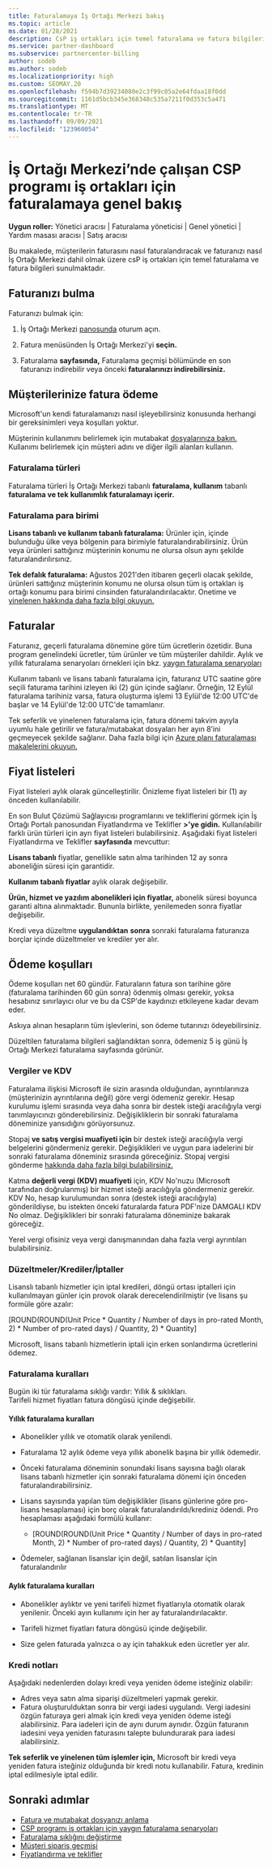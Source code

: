 ```yaml
---
title: Faturalamaya İş Ortağı Merkezi bakış
ms.topic: article
ms.date: 01/28/2021
description: CsP iş ortakları için temel faturalama ve fatura bilgilerini İş Ortağı Merkezi. Müşterilerin faturasını nasıl faturalandıracaklarını ve faturanızı nasıl bulup okuyacaklarını içerir.
ms.service: partner-dashboard
ms.subservice: partnercenter-billing
author: sodeb
ms.author: sodeb
ms.localizationpriority: high
ms.custom: SEOMAY.20
ms.openlocfilehash: f594b7d39234080e2c3f99c05a2e64fdaa18f0dd
ms.sourcegitcommit: 1161d5bcb345e368348c535a7211f0d353c5a471
ms.translationtype: MT
ms.contentlocale: tr-TR
ms.lasthandoff: 09/09/2021
ms.locfileid: "123960054"
---
```

# <a name="billing-overview-for-csp-program-partners-working-in-partner-center"></a>İş Ortağı Merkezi’nde çalışan CSP programı iş ortakları için faturalamaya genel bakış 

**Uygun roller:** Yönetici aracısı | Faturalama yöneticisi | Genel yönetici | Yardım masası aracısı | Satış aracısı

Bu makalede, müşterilerin faturasını nasıl faturalandıracak ve faturanızı nasıl İş Ortağı Merkezi dahil olmak üzere csP iş ortakları için temel faturalama ve fatura bilgileri sunulmaktadır.


## <a name="find-your-bill"></a>Faturanızı bulma

Faturanızı bulmak için:

1. İş Ortağı Merkezi [panosunda](https://partner.microsoft.com/dashboard/home) oturum açın.

2. Fatura menüsünden İş Ortağı Merkezi'yi **seçin.**

3. Faturalama **sayfasında,** Faturalama geçmişi bölümünde en son faturanızı indirebilir veya önceki **faturalarınızı indirebilirsiniz.**

## <a name="bill-your-customers"></a>Müşterilerinize fatura ödeme

Microsoft'un kendi faturalamanızı nasıl işleyebilirsiniz konusunda herhangi bir gereksinimleri veya koşulları yoktur.

Müşterinin kullanımını belirlemek için mutabakat [dosyalarınıza bakın.](#find-your-bill) Kullanımı belirlemek için müşteri adını ve diğer ilgili alanları kullanın.

### <a name="billing-types"></a>Faturalama türleri

Faturalama türleri İş Ortağı Merkezi tabanlı **faturalama, kullanım** tabanlı **faturalama ve tek** **kullanımlık faturalamayı içerir.** 

### <a name="billing-currency"></a>Faturalama para birimi

**Lisans tabanlı ve kullanım tabanlı faturalama:** Ürünler için, içinde bulunduğu ülke veya bölgenin para birimiyle faturalandırabilirsiniz. Ürün veya ürünleri sattığınız müşterinin konumu ne olursa olsun aynı şekilde faturalandırılırsınız.

**Tek defalık faturalama:** Ağustos 2021'den itibaren geçerli olacak şekilde, ürünleri sattığınız müşterinin konumu ne olursa olsun tüm iş ortakları iş ortağı konumu para birimi cinsinden faturalandırılacaktır. Onetime ve [yinelenen hakkında daha fazla bilgi okuyun.](azure-plan-billing.md) 

## <a name="invoices"></a>Faturalar

Faturanız, geçerli faturalama dönemine göre tüm ücretlerin özetidir. Buna program genelindeki ücretler, tüm ürünler ve tüm müşteriler dahildir. Aylık ve yıllık faturalama senaryoları örnekleri için bkz. [yaygın faturalama senaryoları](common-billing-scenarios.md)

Kullanım tabanlı ve lisans tabanlı faturalama için, faturanız UTC saatine göre seçili faturama tarihini izleyen iki (2) gün içinde sağlanır. Örneğin, 12 Eylül faturalama tarihiniz varsa, fatura oluşturma işlemi 13 Eylül'de 12:00 UTC'de başlar ve 14 Eylül'de 12:00 UTC'de tamamlanır. 

Tek seferlik ve yinelenen faturalama için, fatura dönemi takvim ayıyla uyumlu hale getirilir ve fatura/mutabakat dosyaları her ayın 8’ini geçmeyecek şekilde sağlanır. Daha fazla bilgi için [Azure planı faturalaması makalelerini okuyun.](azure-plan-billing.md) 

## <a name="price-lists"></a>Fiyat listeleri

Fiyat listeleri aylık olarak güncelleştirilir. Önizleme fiyat listeleri bir (1) ay önceden kullanılabilir.

En son Bulut Çözümü Sağlayıcısı programlarını ve tekliflerini görmek için İş Ortağı Portalı panosundan Fiyatlandırma ve Teklifler **>'ye gidin.** Kullanılabilir farklı ürün türleri için ayrı fiyat listeleri bulabilirsiniz. Aşağıdaki fiyat listeleri Fiyatlandırma ve Teklifler **sayfasında** mevcuttur:

**Lisans tabanlı** fiyatlar, genellikle satın alma tarihinden 12 ay sonra aboneliğin süresi için garantidir. 

**Kullanım tabanlı fiyatlar** aylık olarak değişebilir.

**Ürün, hizmet ve yazılım abonelikleri için fiyatlar,** abonelik süresi boyunca garanti altına alınmaktadır. Bununla birlikte, yenilemeden sonra fiyatlar değişebilir.

Kredi veya düzeltme **uygulandıktan** **sonra** sonraki faturalama faturanıza borçlar içinde düzeltmeler ve krediler yer alır.

## <a name="payment-terms"></a>Ödeme koşulları

Ödeme koşulları net 60 gündür. Faturaların fatura son tarihine göre (faturalama tarihinden 60 gün sonra) ödenmiş olması gerekir, yoksa hesabınız sınırlayıcı olur ve bu da CSP'de kaydınızı etkileyene kadar devam eder. 

Askıya alınan hesapların tüm işlevlerini, son ödeme tutarınızı ödeyebilirsiniz.

Düzeltilen faturalama bilgileri sağlandıktan sonra, ödemeniz 5 iş günü İş Ortağı Merkezi faturalama sayfasında görünür.

### <a name="taxes-and-vat"></a>Vergiler ve KDV

Faturalama ilişkisi Microsoft ile sizin arasında olduğundan, ayrıntılarınıza (müşterinizin ayrıntılarına değil) göre vergi ödemeniz gerekir. Hesap kurulumu işlemi sırasında veya daha sonra bir destek isteği aracılığıyla vergi tanımlayıcınızı gönderebilirsiniz. Değişikliklerin bir sonraki faturalama döneminize yansıdığını görüyorsunuz.

Stopaj **ve satış vergisi muafiyeti için** bir destek isteği aracılığıyla vergi belgelerini göndermeniz gerekir. Değişiklikleri ve uygun para iadelerini bir sonraki faturalama döneminiz sırasında göreceğiniz. Stopaj vergisi gönderme [hakkında daha fazla bilgi bulabilirsiniz.](withholding-tax-credit-form.md) 

Katma **değerli vergi (KDV) muafiyeti** için, KDV No'nuzu (Microsoft tarafından doğrulanmış) bir hizmet isteği aracılığıyla göndermeniz gerekir.  KDV No, hesap kurulumundan sonra (destek isteği aracılığıyla) gönderildiyse, bu istekten önceki faturalarda fatura PDF'nize DAMGALI KDV No olmaz. Değişiklikleri bir sonraki faturalama döneminize bakarak göreceğiz.

Yerel vergi ofisiniz veya vergi danışmanından daha fazla vergi ayrıntıları bulabilirsiniz.

### <a name="adjustmentscreditscancellations"></a>Düzeltmeler/Krediler/İptaller

Lisanslı tabanlı hizmetler için iptal kredileri, döngü ortası iptalleri için kullanılmayan günler için provok olarak derecelendirilmiştir (ve lisans şu formüle göre azalır:

[ROUND(ROUND(Unit Price * Quantity / Number of days in pro-rated Month, 2) * Number of pro-rated days) / Quantity, 2) * Quantity] 

Microsoft, lisans tabanlı hizmetlerin iptali için erken sonlandırma ücretlerini ödemez.

### <a name="billing-rules"></a>Faturalama kuralları

Bugün iki tür faturalama sıklığı vardır: Yıllık & sıklıkları.  
Tarifeli hizmet fiyatları fatura döngüsü içinde değişebilir.

#### <a name="annual-billing-rules"></a>Yıllık faturalama kuralları 

- Abonelikler yıllık ve otomatik olarak yenilendi.  

- Faturalama 12 aylık ödeme veya yıllık abonelik başına bir yıllık ödemedir. 

- Önceki faturalama döneminin sonundaki lisans sayısına bağlı olarak lisans tabanlı hizmetler için sonraki faturalama dönemi için önceden faturalandırabilirsiniz. 

- Lisans sayısında yapılan tüm değişiklikler (lisans günlerine göre pro-lisans hesaplaması) için borç olarak faturalandırıldı/krediniz ödendi. Pro hesaplaması aşağıdaki formülü kullanır: 

  - [ROUND(ROUND(Unit Price * Quantity / Number of days in pro-rated Month, 2) * Number of pro-rated days) / Quantity, 2) * Quantity] 

- Ödemeler, sağlanan lisanslar için değil, satılan lisanslar için faturalandırılır 

#### <a name="monthly-billing-rules"></a>Aylık faturalama kuralları 

- Abonelikler aylıktır ve yeni tarifeli hizmet fiyatlarıyla otomatik olarak yenilenir. Önceki ayın kullanımı için her ay faturalandırılacaktır. 

- Tarifeli hizmet fiyatları fatura döngüsü içinde değişebilir. 

- Size gelen faturada yalnızca o ay için tahakkuk eden ücretler yer alır. 


### <a name="credit-notes"></a>Kredi notları

Aşağıdaki nedenlerden dolayı kredi veya yeniden ödeme isteğiniz olabilir:

- Adres veya satın alma siparişi düzeltmeleri yapmak gerekir.
- Fatura oluşturulduktan sonra bir vergi iadesi uygulandı. Vergi iadesini özgün faturaya geri almak için kredi veya yeniden ödeme isteği alabilirsiniz. Para iadeleri için de aynı durum aynıdır. Özgün faturanın iadesini veya yeniden faturasını talepte bulundurarak para iadesi alabilirsiniz.

**Tek seferlik ve yinelenen tüm işlemler için,** Microsoft bir kredi veya yeniden fatura isteğiniz olduğunda bir kredi notu kullanabilir. Fatura, kredinin iptal edilmesiyle iptal edilir. 

## <a name="next-steps"></a>Sonraki adımlar

- [Fatura ve mutabakat dosyanızı anlama](read-your-bill.md)
- [CSP programı iş ortakları için yaygın faturalama senaryoları](common-billing-scenarios.md)
- [Faturalama sıklığını değiştirme](common-billing-scenarios.md)
- [Müşteri sipariş geçmişi](csp-offers.md) 
- [Fiyatlandırma ve teklifler](pricing-and-offers.md)
